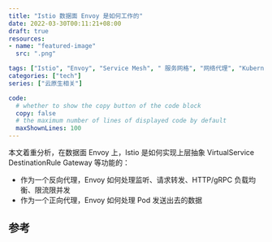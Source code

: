 ```yaml
---
title: "Istio 数据面 Envoy 是如何工作的"
date: 2022-03-30T00:11:21+08:00
draft: true
resources:
- name: "featured-image"
  src: ".png"

tags: ["Istio", "Envoy", "Service Mesh", " 服务网格", "网络代理", "Kubernetes"]
categories: ["tech"]
series: ["云原生相关"]

code:
  # whether to show the copy button of the code block
  copy: false
  # the maximum number of lines of displayed code by default
  maxShownLines: 100
---
```


本文着重分析，在数据面 Envoy 上，Istio 是如何实现上层抽象 VirtualService DestinationRule Gateway 等功能的：

- 作为一个反向代理，Envoy 如何处理监听、请求转发、HTTP/gRPC 负载均衡、限流限并发
- 作为一个正向代理，Envoy 如何处理 Pod 发送出去的数据


## 参考



